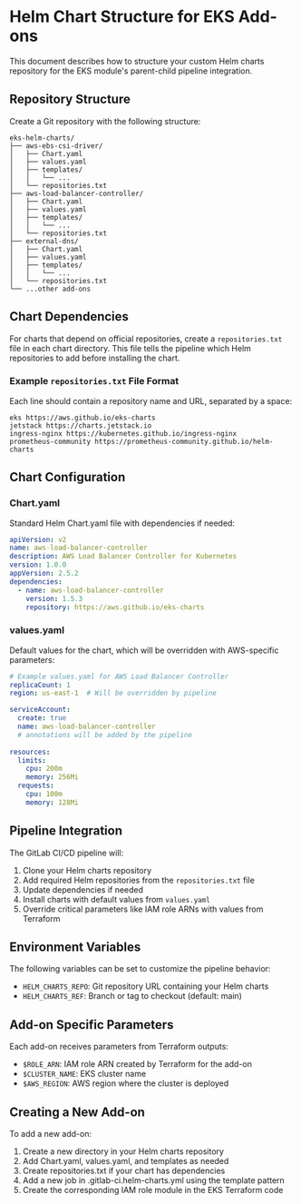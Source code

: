 # Helm Chart Structure for EKS Add-ons

This document describes how to structure your custom Helm charts repository for the EKS module's parent-child pipeline integration.

## Repository Structure

Create a Git repository with the following structure:

```
eks-helm-charts/
├── aws-ebs-csi-driver/
│   ├── Chart.yaml
│   ├── values.yaml
│   ├── templates/
│   │   └── ...
│   └── repositories.txt
├── aws-load-balancer-controller/
│   ├── Chart.yaml
│   ├── values.yaml
│   ├── templates/
│   │   └── ...
│   └── repositories.txt
├── external-dns/
│   ├── Chart.yaml
│   ├── values.yaml
│   ├── templates/
│   │   └── ...
│   └── repositories.txt
└── ...other add-ons
```

## Chart Dependencies

For charts that depend on official repositories, create a `repositories.txt` file in each chart directory. This file tells the pipeline which Helm repositories to add before installing the chart.

### Example `repositories.txt` File Format

Each line should contain a repository name and URL, separated by a space:

```
eks https://aws.github.io/eks-charts
jetstack https://charts.jetstack.io
ingress-nginx https://kubernetes.github.io/ingress-nginx
prometheus-community https://prometheus-community.github.io/helm-charts
```

## Chart Configuration

### Chart.yaml

Standard Helm Chart.yaml file with dependencies if needed:

```yaml
apiVersion: v2
name: aws-load-balancer-controller
description: AWS Load Balancer Controller for Kubernetes
version: 1.0.0
appVersion: 2.5.2
dependencies:
  - name: aws-load-balancer-controller
    version: 1.5.3
    repository: https://aws.github.io/eks-charts
```

### values.yaml

Default values for the chart, which will be overridden with AWS-specific parameters:

```yaml
# Example values.yaml for AWS Load Balancer Controller
replicaCount: 1
region: us-east-1  # Will be overridden by pipeline

serviceAccount:
  create: true
  name: aws-load-balancer-controller
  # annotations will be added by the pipeline
  
resources:
  limits:
    cpu: 200m
    memory: 256Mi
  requests:
    cpu: 100m
    memory: 128Mi
```

## Pipeline Integration

The GitLab CI/CD pipeline will:

1. Clone your Helm charts repository
2. Add required Helm repositories from the `repositories.txt` file
3. Update dependencies if needed
4. Install charts with default values from `values.yaml`
5. Override critical parameters like IAM role ARNs with values from Terraform

## Environment Variables

The following variables can be set to customize the pipeline behavior:

- `HELM_CHARTS_REPO`: Git repository URL containing your Helm charts
- `HELM_CHARTS_REF`: Branch or tag to checkout (default: main)

## Add-on Specific Parameters

Each add-on receives parameters from Terraform outputs:

- `$ROLE_ARN`: IAM role ARN created by Terraform for the add-on
- `$CLUSTER_NAME`: EKS cluster name
- `$AWS_REGION`: AWS region where the cluster is deployed

## Creating a New Add-on

To add a new add-on:

1. Create a new directory in your Helm charts repository
2. Add Chart.yaml, values.yaml, and templates as needed
3. Create repositories.txt if your chart has dependencies
4. Add a new job in .gitlab-ci.helm-charts.yml using the template pattern
5. Create the corresponding IAM role module in the EKS Terraform code